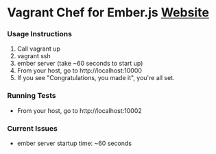 # Vagrant Chef for Ember.js [Website](http://emberjs.com)

### Usage Instructions
1. Call vagrant up
2. vagrant ssh
3. ember server (take ~60 seconds to start up)
4. From your host, go to http://localhost:10000
5. If you see "Congratulations, you made it", you're all set.

### Running Tests
- From your host, go to http://localhost:10002

### Current Issues
- ember server startup time: ~60 seconds

